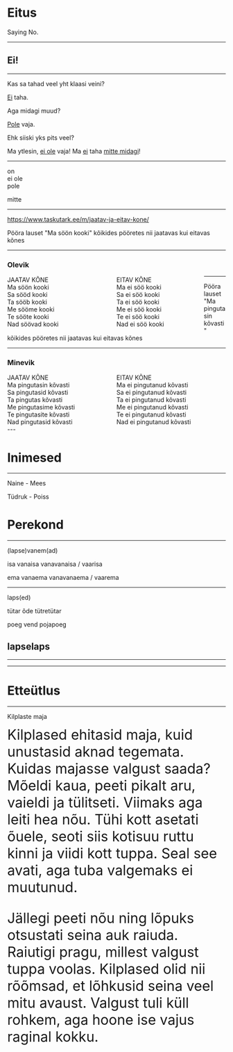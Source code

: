 # Eitus

Saying No.

---
## Ei!

---
Kas sa tahad veel yht klaasi veini?

<u>Ei</u> taha.

Aga midagi muud?

<u>Pole</u> vaja.

Ehk siiski yks pits veel?

Ma ytlesin, <u>ei ole</u> vaja! Ma <u>ei</u> taha <u>mitte midagi</u>!

---

on<br>
ei ole<br>
pole


mitte

---

https://www.taskutark.ee/m/jaatav-ja-eitav-kone/

Pööra lauset "Ma söön kooki" kõikides pööretes nii jaatavas kui eitavas kõnes

---
### Olevik

<div style="width: 50%; text-align:left;float:left;">
JAATAV KÕNE<br>
Ma söön kooki<br>
Sa sööd kooki<br>
Ta sööb kooki<br>
Me sööme kooki<br>
Te sööte kooki<br>
Nad söövad kooki<br>
</div>

<div style="width: 40%; text-align:left;float:left;">
EITAV KÕNE<br>
Ma ei söö kooki<br>
Sa ei söö kooki<br>
Ta ei söö kooki<br>
Me ei söö kooki<br>
Te ei söö kooki<br>
Nad ei söö kooki<br>
</div>

---

Pööra lauset "Ma pingutasin kõvasti" kõikides pööretes nii jaatavas kui eitavas kõnes

---

### Minevik
<div style="width: 50%; text-align:left;float:left;">
JAATAV KÕNE<br>
Ma pingutasin kõvasti<br>
Sa pingutasid kõvasti<br>
Ta pingutas kõvasti<br>
Me pingutasime kõvasti<br>
Te pingutasite kõvasti<br>
Nad pingutasid kõvasti<br>
 </div>
 
<div style="width: 50%; text-align:left;float:left;">
EITAV KÕNE<br>
Ma ei pingutanud kõvasti<br>
Sa ei pingutanud kõvasti<br>
Ta ei pingutanud kõvasti<br>
Me ei pingutanud kõvasti<br>
Te ei pingutanud kõvasti<br>
Nad ei pingutanud kõvasti<br>
</div>
---

# Inimesed

---

Naine -  Mees

Tüdruk - Poiss


# Perekond

---
(lapse)vanem(ad)

isa
vanaisa
vanavanaisa / vaarisa

ema
vanaema
vanavanaema / vaarema

---
laps(ed)

tütar
õde
tütretütar

poeg
vend
pojapoeg

lapselaps
---




---
---

# Etteütlus

---
Kilplaste maja
<div style="text-align: left; font-size: 2rem">
Kilplased ehitasid maja, kuid unustasid aknad tegemata. Kuidas majasse valgust saada? Mõeldi kaua, peeti pikalt aru, vaieldi ja tülitseti. Viimaks aga leiti hea nõu. Tühi kott asetati õuele, seoti siis kotisuu ruttu kinni ja viidi kott tuppa. Seal see avati, aga tuba valgemaks ei muutunud.

Jällegi peeti nõu ning lõpuks otsustati seina auk raiuda. Raiutigi pragu, millest valgust tuppa voolas. Kilplased olid nii rõõmsad, et lõhkusid seina veel mitu avaust. Valgust tuli küll rohkem, aga hoone ise vajus raginal kokku.
</div>
